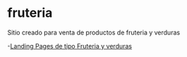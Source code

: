# fruteria
Sitio creado para venta de productos de fruteria y verduras


-[Landing Pages de tipo Fruteria y verduras](https://Rigzert.github.io/fruteria)
